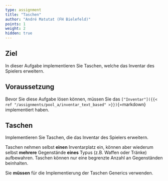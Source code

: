 ```yaml
---
type: assignment
title: "Taschen"
author: "André Matutat (FH Bielefeld)"
points: 1
weight: 2
hidden: true
---
```


## Ziel

In dieser Aufgabe implementieren Sie Taschen, welche das Inventar des Spielers erweitern.

## Voraussetzung

Bevor Sie diese Aufgabe lösen können, müssen Sie das `["Inventar"]({{< ref "/assignments/pool_a/inventar_text_based" >}})`{=markdown} implementiert haben.

## Taschen

Implementieren Sie Taschen, die das Inventar des Spielers erweitern.

Taschen nehmen selbst **einen** Inventarplatz ein, können aber wiederum selbst **mehrere** Gegenstände **eines** Typus (z.B. Waffen oder Tränke) aufbewahren. Taschen können nur eine begrenzte Anzahl an Gegenständen beinhalten.

Sie **müssen** für die Implementierung der Taschen Generics verwenden.
